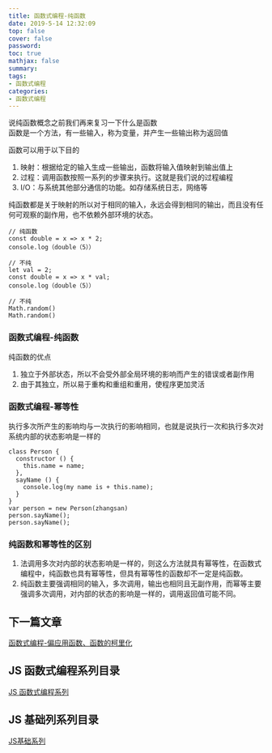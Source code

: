 ```yaml
---
title: 函数式编程-纯函数
date: 2019-5-14 12:32:09
top: false
cover: false
password:
toc: true
mathjax: false
summary: 
tags:
- 函数式编程
categories:
- 函数式编程
---
```


说纯函数概念之前我们再来复习一下什么是函数<br/>
函数是一个方法，有一些输入，称为变量，并产生一些输出称为返回值<br/>

函数可以用于以下目的
1. 映射：根据给定的输入生成一些输出，函数将输入值映射到输出值上
2. 过程：调用函数按照一系列的步骤来执行。这就是我们说的过程编程
3. I/O：与系统其他部分通信的功能。如存储系统日志，网络等

纯函数都是关于映射的所以对于相同的输入，永远会得到相同的输出，而且没有任何可观察的副作用，也不依赖外部环境的状态。

```
// 纯函数
const double = x => x * 2;
console.log（double（5））

// 不纯
let val = 2;
const double = x => x * val;
console.log（double（5））

// 不纯
Math.random()
Math.random()
```


### 函数式编程-纯函数

纯函数的优点<br/>
1. 独立于外部状态，所以不会受外部全局环境的影响而产生的错误或者副作用
2. 由于其独立，所以易于重构和重组和重用，使程序更加灵活


### 函数式编程-幂等性
执行多次所产生的影响均与一次执行的影响相同，也就是说执行一次和执行多次对系统内部的状态影响是一样的 <br/>
```
class Person {
  constructor () {
    this.name = name;
  },
  sayName () {
    console.log(my name is + this.name);
  } 
}
var person = new Person(zhangsan)
person.sayName();
person.sayName();
```

### 纯函数和幂等性的区别

1. 法调用多次对内部的状态影响是一样的，则这么方法就具有幂等性，在函数式编程中，纯函数也具有幂等性，但具有幂等性的函数却不一定是纯函数。
2. 纯函数主要强调相同的输入，多次调用，输出也相同且无副作用，而幂等主要强调多次调用，对内部的状态的影响是一样的，调用返回值可能不同。



## 下一篇文章
<a href='https://github.com/MarsPen/-notes-summary/blob/master/javascript/functionalPartial.md'>函数式编程-偏应用函数、函数的柯里化</a>

## JS 函数式编程系列目录
<a href='https://github.com/MarsPen/-notes-summary/blob/master/javascript/functional.md'>JS 函数式编程系列</a>

## JS 基础列系列目录
<a href='https://github.com/MarsPen/-notes-summary/blob/master/javascript/index.md'>JS基础系列</a>
